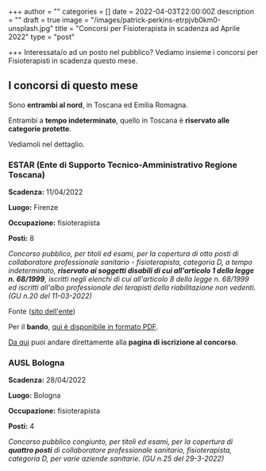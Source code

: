 +++
author = ""
categories = []
date = 2022-04-03T22:00:00Z
description = ""
draft = true
image = "/images/patrick-perkins-etrpjvb0km0-unsplash.jpg"
title = "Concorsi per Fisioterapista in scadenza ad Aprile 2022"
type = "post"

+++
Interessata/o ad un posto nel pubblico? Vediamo insieme i concorsi per Fisioterapisti in scadenza questo mese.

## I concorsi di questo mese

Sono **entrambi al nord**, in Toscana ed Emilia Romagna.

Entrambi a **tempo indeterminato**, quello in Toscana è **riservato alle categorie protette**.

Vediamoli nel dettaglio.

### ESTAR (Ente di Supporto Tecnico-Amministrativo Regione Toscana)

**Scadenza:** 11/04/2022

**Luogo:** Firenze

**Occupazione:** fisioterapista

**Posti:** 8

_Concorso pubblico, per titoli ed esami, per la copertura di otto posti di collaboratore professionale sanitario - fisioterapista, categoria D, a tempo indeterminato, **riservato ai soggetti disabili di cui all'articolo 1 della legge n. 68/1999**, iscritti negli elenchi di cui all'articolo 8 della legge n. 68/1999 ed iscritti all'albo professionale dei terapisti della riabilitazione non vedenti. (GU n.20 del 11-03-2022)_

Fonte ([sito dell'ente](https://www.estar.toscana.it/index.php/4-2022-con-collaboratore-professionale-sanitario-assistente-sanitario-riservato-ai-soggetti-disabili-di-cui-allart-1-della-legg-68-99-e-iscritti-negli-elenchi-di-cui-allart-8-scade-11-4-2022/ "ESTAR - Concorso Fisioterapisti"))

Per il **bando**, [qui è disponibile in formato PDF](https://www.estar.toscana.it/wp-content/plugins/download-attachments/includes/download.php?id=57799 "Bando concorso ESTAR Fisioterapisti").

[Da qui](https://estar.concorsismart.it/ui/public-area/intro-card "Iscrizione concorsi ESTAR") puoi andare direttamente alla **pagina di iscrizione al concorso**.

### AUSL Bologna

**Scadenza:** 28/04/2022

**Luogo:** Bologna

**Occupazione:** fisioterapista

**Posti:** 4

_Concorso pubblico congiunto, per titoli ed esami, per la copertura di **quattro posti** di collaboratore professionale sanitario, fisioterapista, categoria D, per varie aziende sanitarie. (GU n.25 del 29-3-2022)_